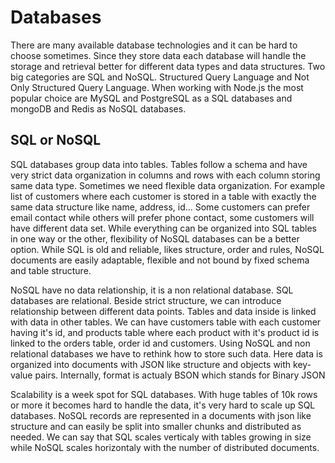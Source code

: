 # Databases

There are many available database technologies and it can be hard to choose sometimes. Since they store data each database will handle the storage and retrieval better for different data types and data structures. Two big categories are SQL and NoSQL. Structured Query Language and Not Only Structured Query Language. When working with Node.js the most popular choice are MySQL and PostgreSQL as a SQL databases and mongoDB and Redis as NoSQL databases.

## SQL or NoSQL

SQL databases group data into tables. Tables follow a schema and have very strict data organization in columns and rows with each column storing same data type. Sometimes we need flexible data organization. For example list of customers where each customer is stored in a table with exactly the same data structure like name, address, id... Some customers can prefer email contact while others will prefer phone contact, some customers will have different data set. While everything can be organized into SQL tables in one way or the other, flexibility of NoSQL databases can be a better option. While SQL is old and reliable, likes structure, order and rules, NoSQL documents are easily adaptable, flexible and not bound by fixed schema and table structure.

NoSQL have no data relationship, it is a non relational database. SQL databases are relational. Beside strict structure, we can introduce relationship between different data points. Tables and data inside is linked with data in other tables. We can have customers table with each customer having it's id, and products table where each product with it's product id is linked to the orders table, order id and customers. Using NoSQL and non relational databases we have to rethink how to store such data. Here data is organized into documents with JSON like structure and objects with key-value pairs. Internally, format is actualy BSON which stands for Binary JSON

Scalability is a week spot for SQL databases. With huge tables of 10k rows or more it becomes hard to handle the data, it's very hard to scale up SQL databases. NoSQL records are represented in a documents with json like structure and can easily be split into smaller chunks and distributed as needed. We can say that SQL scales verticaly with tables growing in size while NoSQL scales horizontaly with the number of distributed documents.
